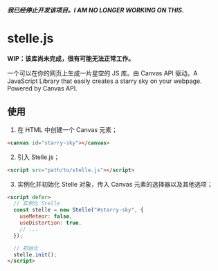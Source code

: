 ***我已经停止开发该项目。I AM NO LONGER WORKING ON THIS.***

# stelle.js

**WIP：该库尚未完成，很有可能无法正常工作。**

一个可以在你的网页上生成一片星空的 JS 库。由 Canvas API 驱动。A JavaScript Library that easily creates a starry sky on your webpage. Powered by Canvas API.

## 使用

1. 在 HTML 中创建一个 Canvas 元素；

  ```html
  <canvas id="starry-sky"></canvas>
  ```

2. 引入 Stelle.js；

  ```html
  <script src="path/to/stelle.js"></script>
  ```

3. 实例化并初始化 Stelle 对象，传入 Canvas 元素的选择器以及其他选项；

  ```html
  <script defer>
    // 实例化 Stelle
    const stelle = new Stelle("#starry-sky", {
      useMeteor: false,
      useDistortion: true,
      // ...
    });

    // 初始化
    stelle.init();
  </script>
  ```
